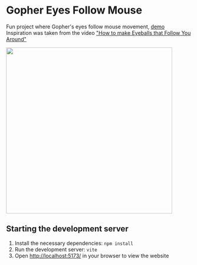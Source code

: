 # Gopher Eyes Follow Mouse
Fun project where Gopher's eyes follow mouse movement, [demo](https://gopher-eye-tracking.vercel.app/)  
Inspiration was taken from the video ["How to make Eyeballs that Follow You Around"](https://www.youtube.com/watch?v=TGe3pS5LqEw)
  
<img src="https://github.com/tty-monkey/gopher-eyes-follow-mouse/blob/main/demo.gif" width="450"/>
  
## Starting the development server
1. Install the necessary dependencies:
   `npm install`
2. Run the development server:
   `vite`
3. Open [http://localhost:5173/](http://localhost:5173/) in your browser to view the website
